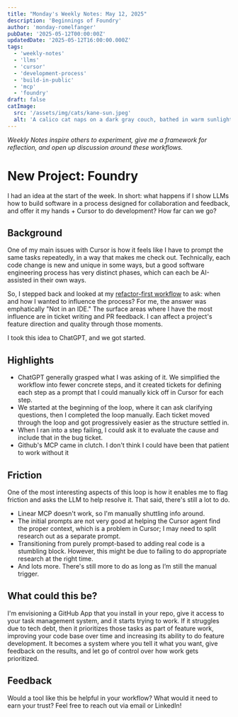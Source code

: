 ```yaml
---
title: "Monday's Weekly Notes: May 12, 2025"
description: 'Beginnings of Foundry'
author: 'monday-romelfanger'
pubDate: '2025-05-12T00:00:00Z'
updatedDate: '2025-05-12T16:00:00.000Z'
tags:
  - 'weekly-notes'
  - 'llms'
  - 'cursor'
  - 'development-process'
  - 'build-in-public'
  - 'mcp'
  - 'foundry'
draft: false
catImage:
  src: '/assets/img/cats/kane-sun.jpeg'
  alt: 'A calico cat naps on a dark gray couch, bathed in warm sunlight. Her front paws are tucked under her head, while her back legs stretch out beside a small bundle of colorful socks. The light catches the orange in her fur, adding to the cozy, peaceful scene.'
---
```


_Weekly Notes inspire others to experiment, give me a framework for reflection, and open up discussion around these workflows._

# New Project: Foundry

I had an idea at the start of the week. In short: what happens if I show LLMs how to build software in a process designed for collaboration and feedback, and offer it my hands + Cursor to do development? How far can we go?

## Background

One of my main issues with Cursor is how it feels like I have to prompt the same tasks repeatedly, in a way that makes me check out. Technically, each code change is new and unique in some ways, but a good software engineering process has very distinct phases, which can each be AI-assisted in their own ways.

So, I stepped back and looked at my [refactor-first workflow](https://humans.build.software/blog/refactor-first-feature-last) to ask: when and how I wanted to influence the process? For me, the answer was emphatically "Not in an IDE." The surface areas where I have the most influence are in ticket writing and PR feedback. I can affect a project's feature direction and quality through those moments.

I took this idea to ChatGPT, and we got started.

## Highlights

- ChatGPT generally grasped what I was asking of it. We simplified the workflow into fewer concrete steps, and it created tickets for defining each step as a prompt that I could manually kick off in Cursor for each step.
- We started at the beginning of the loop, where it can ask clarifying questions, then I completed the loop manually. Each ticket moved through the loop and got progressively easier as the structure settled in.
- When I ran into a step failing, I could ask it to evaluate the cause and include that in the bug ticket.
- Github's MCP came in clutch. I don't think I could have been that patient to work without it

## Friction

One of the most interesting aspects of this loop is how it enables me to flag friction and asks the LLM to help resolve it. That said, there's still a lot to do.

- Linear MCP doesn't work, so I'm manually shuttling info around.
- The initial prompts are not very good at helping the Cursor agent find the proper context, which is a problem in Cursor; I may need to split research out as a separate prompt.
- Transitioning from purely prompt-based to adding real code is a stumbling block. However, this might be due to failing to do appropriate research at the right time.
- And lots more. There's still more to do as long as I’m still the manual trigger.

## What could this be?

I'm envisioning a GitHub App that you install in your repo, give it access to your task management system, and it starts trying to work. If it struggles due to tech debt, then it prioritizes those tasks as part of feature work, improving your code base over time and increasing its ability to do feature development. It becomes a system where you tell it what you want, give feedback on the results, and let go of control over how work gets prioritized.

## Feedback

Would a tool like this be helpful in your workflow? What would it need to earn your trust? Feel free to reach out via email or LinkedIn!
